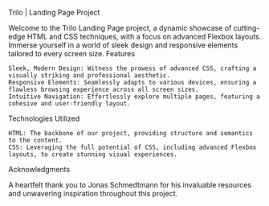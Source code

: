 Trilo | Landing Page Project

Welcome to the Trilo Landing Page project, a dynamic showcase of cutting-edge HTML and CSS techniques, with a focus on advanced Flexbox layouts. Immerse yourself in a world of sleek design and responsive elements tailored to every screen size.
Features

    Sleek, Modern Design: Witness the prowess of advanced CSS, crafting a visually striking and professional aesthetic.
    Responsive Elements: Seamlessly adapts to various devices, ensuring a flawless browsing experience across all screen sizes.
    Intuitive Navigation: Effortlessly explore multiple pages, featuring a cohesive and user-friendly layout.

Technologies Utilized

    HTML: The backbone of our project, providing structure and semantics to the content.
    CSS: Leveraging the full potential of CSS, including advanced Flexbox layouts, to create stunning visual experiences.

Acknowledgments

A heartfelt thank you to Jonas Schmedtmann for his invaluable resources and unwavering inspiration throughout this project.
